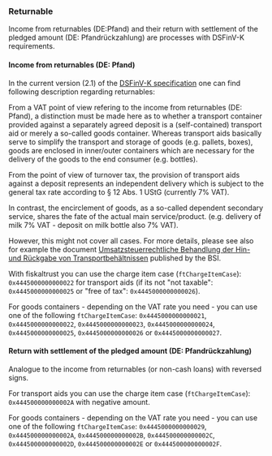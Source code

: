 ### Returnable

Income from returnables (DE:Pfand) and their return with settlement of the pledged amount (DE: Pfandrückzahlung) are processes with DSFinV-K requirements. 

#### Income from returnables (DE: Pfand)

In the current version (2.1) of the [DSFinV-K specification](https://www.bzst.de/DE/Unternehmen/Aussenpruefungen/DigitaleSchnittstelleFinV/digitaleschnittstellefinv_node.html) one can find following description regarding returnables:

From a VAT point of view refering to the income from returnables (DE: Pfand), a distinction must be made here as to whether a transport container provided against a separately agreed deposit is a (self-contained) transport aid or merely a so-called goods container. Whereas transport aids basically serve to simplify the transport and storage of goods (e.g. pallets, boxes), goods are enclosed in inner/outer containers which are necessary for the delivery of the goods to the end consumer (e.g. bottles). 

From the point of view of turnover tax, the provision of transport aids against a deposit represents an independent delivery which is subject to the general tax rate according to § 12 Abs. 1 UStG (currently 7% VAT). 

In contrast, the encirclement of goods, as a so-called dependent secondary service, shares the fate of the actual main service/product. (e.g. delivery of milk 7% VAT - deposit on milk bottle also 7% VAT). 

However, this might not cover all cases. For more details, please see also for example the document [Umsatzsteuerrechtliche Behandlung der Hin- und Rückgabe von Transportbehältnissen](https://www.bundesfinanzministerium.de/Content/DE/Downloads/BMF_Schreiben/Steuerarten/Umsatzsteuer/Umsatzsteuer-Anwendungserlass/2013-11-05-hin-und-rueckgabe-von-transportbehaeltnissen.pdf?__blob=publicationFile&v=2) published by the BSI.

With fiskaltrust you can use the charge item case (`ftChargeItemCase`): `0x4445000000000022` for transport aids (if its not "not taxable": `0x4445000000000025` or "free of tax": `0x4445000000000026`).

For goods containers - depending on the VAT rate you need - you can use one of the following `ftChargeItemCase`: `0x4445000000000021`, `0x4445000000000022`, `0x4445000000000023`, `0x4445000000000024`, `0x4445000000000025`, `0x4445000000000026` or `0x4445000000000027`.

#### Return with settlement of the pledged amount (DE: Pfandrückzahlung)

Analogue to the income from returnables (or non-cash loans) with reversed signs. 

For transport aids you can use the charge item case (`ftChargeItemCase`): `0x444500000000002A` with negative amount.

For goods containers - depending on the VAT rate you need - you can use one of the following `ftChargeItemCase`: `0x4445000000000029`, `0x444500000000002A`, `0x444500000000002B`, `0x444500000000002C`, `0x444500000000002D`, `0x444500000000002E` or `0x444500000000002F`.
